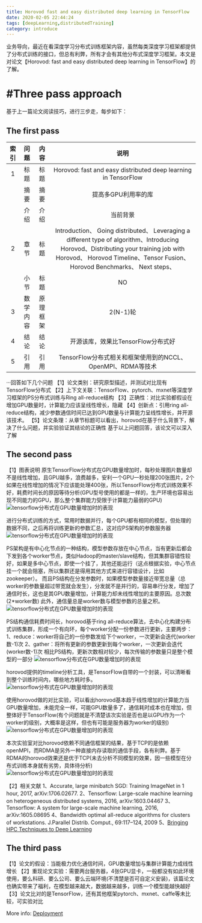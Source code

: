 ```yaml
---
title: Horovod fast and easy distributed deep learning in TensorFlow
date: 2020-02-05 22:44:24
tags: [deepLearning,distributedTraining]
category: introduce
---
```

业务导向，最近在看深度学习分布式训练框架内容，虽然每类深度学习框架都提供了分布式训练的接口，但总有利弊，所有才会有其他分布式深度学习框架。本文是对论文【Horovod: fast and easy distributed deep learning in TensorFlow】的了解。

# #Three pass approach
基于上一篇论文阅读技巧，进行三步走，每步如下：
## The first pass
索引 | 问题 | 内容 | 说明
:-: | :-: | :-: | :-: 
1	| 标题 | 标题 | Horovod: fast and easy distributed deep learning in TensorFlow|
	| 摘要 | 摘要 | 提高多GPU利用率的库 |
	| 介绍 | 介绍 | 当前背景 |
2   | 章节 | 标题 | Introduction、 Going distributed、 Leveraging a different type of algorithm、Introducing Horovod、Distributing your training job with Horovod、 Horovod Timeline、Tensor Fusion、 Horovod Benchmarks、 Next steps、|
    | 小节 | 标题 | NO |
3   | 数学内容 | 原理框架 | 2(N-1)轮 |
4   | 结论 | 结论 | 开源该库，效果比TensorFlow分布式好 |
5   | 引用 | 引用 | TensorFlow分布式相关和框架使用到的NCCL、OpenMPI、RDMA等技术 |

···回答如下几个问题
【1】论文类别：研究原型描述，并测试对比现有TensorFlow分布式
【2】上下文关联：TensorFlow、pytorch、mxnet等深度学习框架的PS分布式训练与Ring all-reduce结构
【3】正确性：对比实验都假设在增加GPU数量时，计算能力应该呈线性增长，隐藏
【4】创新点：引用ring all-reduce结构，减少参数通信时间已达到GPU数量与计算能力呈线性增长，并开源该技术。
【5】论文条理：从章节标题可以看出，horovod在基于什么背景下，解决了什么问题，并实验验证其结论的正确性
基于以上问题回答，该论文可以深入了解

## The second pass
【1】图表说明
原生TensorFlow分布式在GPU数量增加时，每秒处理图片数量却不是线性增加，且GPU越多，浪费越多，安利一个GPU一秒处理200张图片，2个如果在线性增加的情况下应该能处理400张，所以TensorFlow分布式训练效果不好，耗费时间长的原因等待分析(GPU型号使用的都是一样的，生产环境也容易出现不同能力的GPU，那么整个集群能力受限于计算能力最弱的GPU)
![](/images/horovod/1.png "tensorflow分布式在GPU数量增加时的表现")

进行分布式训练的方式，常用时数据并行，每个GPU都有相同的模型，但处理的数据不同，之后再将训练更新的参数汇总，这对应PS架构的参数服务器
![](/images/horovod/2.png "tensorflow分布式在GPU数量增加时的表现")

PS架构是有中心化节点的一种结构，模型参数存放在中心节点，当有更新后都会下发到各个worker节点，类似Hadoop的master/slave结构，但其集群容错性较好，如果是多中心节点，即使一个挂了，其他还能运行（这点根据实验，中心节点挂一个就会阻塞，所以集群还是得用其他方式来进行容错设计，比如zookeeper）。
而且PS结构在分发参数时，如果模型参数量接近带宽总量（总worker的参数量超过带宽就会发生），分发就不是并行的，容易串行分发，增加了通信时长，这也是其GPU数量增加，计算能力却未线性增加的主要原因。总次数(2*worker数)
此外，通信量总是worker数与模型参数的总量之积。
![](/images/horovod/3.png "tensorflow分布式在GPU数量增加时的表现")

PS结构通信耗费时间长，horovod基于ring all-reduce算法，去中心化构建分布式训练集群，形成一个有向环，每个worker分配一份参数进行更新，主要两步：
1、reduce：worker将自己的一份参数发给下个worker，一次更新会迭代(worker数-1)次
2、gather：将所有更新的参数更新到每个worker，一次更新会迭代(worker数-1)次
相比PS结构，更新次数相对较少，每次传输的参数量只是整个模型的一部分
![](/images/horovod/4.png "tensorflow分布式在GPU数量增加时的表现")

horovod提供的timeline分析工具，是TensorFlow自带的一个封装，可以清晰看到整个训练时间内，哪些地方耗时多。
![](/images/horovod/5.png "tensorflow分布式在GPU数量增加时的表现")

使用horovod做的对比实验，可以看出horovod基本趋于线性增加的计算能力当GPU数量增加，未能完全一样，可能GPU数量多了，通信耗时成本也在增加，但整体好于TensorFlow(有个问题就是不清楚该次实验是否也是以GPU作为一个worker的级别，大概率是这样，但也有可能是服务器为worker的级别)
![](/images/horovod/6.png "tensorflow分布式在GPU数量增加时的表现")

本次实验室对比horovod依赖不同通信框架的结果，基于TCP的是依赖openMPI，而RDMA是另外一种直接内存读取的通信手段，各有利弊。基于RDMA的horovod效果还是优于TCP(未去分析不同模型的效果，因一些模型在分布式训练本身就有劣势，具体待分析)
![](/images/horovod/7.png "tensorflow分布式在GPU数量增加时的表现")

【2】相关文献
1、Accurate, large minibatch SGD: Training ImageNet in 1 hour, 2017, arXiv:1706.02677.
2、Tensorflow: Large-scale machine learning on heterogeneous distributed systems, 2016, arXiv:1603.04467
3、Tensorflow: A system for large-scale machine learning, 2016, arXiv:1605.08695
4、Bandwidth optimal all-reduce algorithms for clusters of workstations. J.Parallel Distrib. Comput., 69:117–124, 2009
5、[Bringing HPC Techniques to Deep Learning](http://www.gibiansky.com/)

## The third pass
【1】论文的假设：当能极力优化通信时间，GPU数量增加与集群计算能力成线性增长
【2】重现论文实验：需要两台服务器，4张GPU显卡，一般都没有如此环境使用，要么科研、要么公司、要么云端环境(不清楚是否可自定义安装)，该篇论文也确实带来了福利，在模型越来越大，数据越来越多，训练一个模型能越快越好
【3】论文比对的是TensorFlow，还有其他框架pytorch、mxnet、caffe等未比较，可实验对比

More info: [Deployment](https://hexo.io/docs/one-command-deployment.html)
